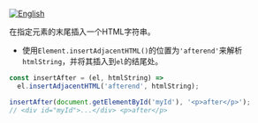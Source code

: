 
<a href="./README.md" target="_blank"><img src="https://img.shields.io/badge/-English-gray" alt="English"/></a>

在指定元素的末尾插入一个HTML字符串。

- 使用`Element.insertAdjacentHTML()`的位置为`'afterend'`来解析`htmlString`，并将其插入到`el`的结尾处。

```js
const insertAfter = (el, htmlString) =>
  el.insertAdjacentHTML('afterend', htmlString);
```

```js
insertAfter(document.getElementById('myId'), '<p>after</p>');
// <div id="myId">...</div> <p>after</p>
```

